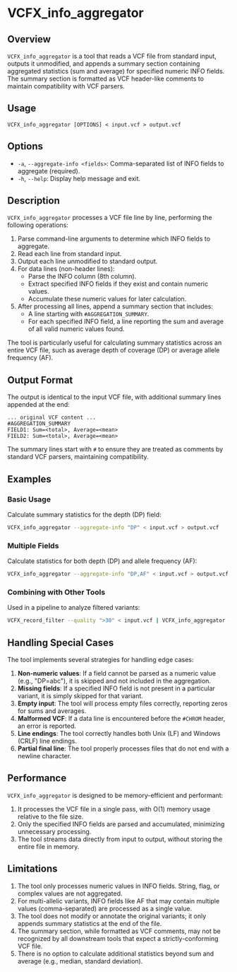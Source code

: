 # VCFX_info_aggregator

## Overview

`VCFX_info_aggregator` is a tool that reads a VCF file from standard input, outputs it unmodified, and appends a summary section containing aggregated statistics (sum and average) for specified numeric INFO fields. The summary section is formatted as VCF header-like comments to maintain compatibility with VCF parsers.

## Usage

```
VCFX_info_aggregator [OPTIONS] < input.vcf > output.vcf
```

## Options

- `-a`, `--aggregate-info <fields>`: Comma-separated list of INFO fields to aggregate (required).
- `-h`, `--help`: Display help message and exit.

## Description

`VCFX_info_aggregator` processes a VCF file line by line, performing the following operations:

1. Parse command-line arguments to determine which INFO fields to aggregate.
2. Read each line from standard input.
3. Output each line unmodified to standard output.
4. For data lines (non-header lines):
   - Parse the INFO column (8th column).
   - Extract specified INFO fields if they exist and contain numeric values.
   - Accumulate these numeric values for later calculation.
5. After processing all lines, append a summary section that includes:
   - A line starting with `#AGGREGATION_SUMMARY`.
   - For each specified INFO field, a line reporting the sum and average of all valid numeric values found.

The tool is particularly useful for calculating summary statistics across an entire VCF file, such as average depth of coverage (DP) or average allele frequency (AF).

## Output Format

The output is identical to the input VCF file, with additional summary lines appended at the end:

```
... original VCF content ...
#AGGREGATION_SUMMARY
FIELD1: Sum=<total>, Average=<mean>
FIELD2: Sum=<total>, Average=<mean>
```

The summary lines start with `#` to ensure they are treated as comments by standard VCF parsers, maintaining compatibility.

## Examples

### Basic Usage

Calculate summary statistics for the depth (DP) field:

```bash
VCFX_info_aggregator --aggregate-info "DP" < input.vcf > output.vcf
```

### Multiple Fields

Calculate statistics for both depth (DP) and allele frequency (AF):

```bash
VCFX_info_aggregator --aggregate-info "DP,AF" < input.vcf > output.vcf
```

### Combining with Other Tools

Used in a pipeline to analyze filtered variants:

```bash
VCFX_record_filter --quality ">30" < input.vcf | VCFX_info_aggregator --aggregate-info "DP,AF,MQ" > filtered_with_stats.vcf
```

## Handling Special Cases

The tool implements several strategies for handling edge cases:

1. **Non-numeric values**: If a field cannot be parsed as a numeric value (e.g., "DP=abc"), it is skipped and not included in the aggregation.
2. **Missing fields**: If a specified INFO field is not present in a particular variant, it is simply skipped for that variant.
3. **Empty input**: The tool will process empty files correctly, reporting zeros for sums and averages.
4. **Malformed VCF**: If a data line is encountered before the `#CHROM` header, an error is reported.
5. **Line endings**: The tool correctly handles both Unix (LF) and Windows (CRLF) line endings.
6. **Partial final line**: The tool properly processes files that do not end with a newline character.

## Performance

`VCFX_info_aggregator` is designed to be memory-efficient and performant:

1. It processes the VCF file in a single pass, with O(1) memory usage relative to the file size.
2. Only the specified INFO fields are parsed and accumulated, minimizing unnecessary processing.
3. The tool streams data directly from input to output, without storing the entire file in memory.

## Limitations

1. The tool only processes numeric values in INFO fields. String, flag, or complex values are not aggregated.
2. For multi-allelic variants, INFO fields like AF that may contain multiple values (comma-separated) are processed as a single value.
3. The tool does not modify or annotate the original variants; it only appends summary statistics at the end of the file.
4. The summary section, while formatted as VCF comments, may not be recognized by all downstream tools that expect a strictly-conforming VCF file.
5. There is no option to calculate additional statistics beyond sum and average (e.g., median, standard deviation). 